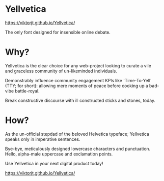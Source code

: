 # Yellvetica

https://viktorjt.github.io/Yellvetica/

The only font designed for insensible online debate. 

# Why?

Yellvetica is the clear choice for any web-project looking to curate a vile and graceless community of un-likeminded individuals.

Demonstrably influence community engagement KPIs like 'Time-To-Yell' (TTY; for short): allowing mere moments of peace before cooking up a bad-vibe battle-royal.

Break constructive discourse with ill constructed sticks and stones, today.

# How?

As the un-official stepdad of the beloved Helvetica typeface; Yellvetica speaks only in imperative sentences. 

Bye-bye, meticulously designed lowercase characters and punctuation. 
Hello, alpha-male uppercase and exclamation points.



Use Yellvetica in your next digital product today!

https://viktorjt.github.io/Yellvetica/
